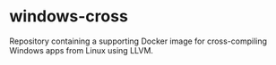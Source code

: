 # windows-cross

Repository containing a supporting Docker image for cross-compiling Windows apps from Linux using LLVM.
